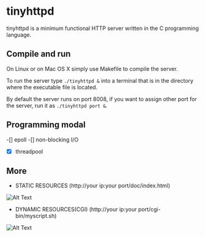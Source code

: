 # tinyhttpd


tinyhttpd is a minimum functional HTTP server written in the C programming language.

## Compile and run

On Linux or on Mac OS X simply use Makefile to compile the server.

To run the server type `./tinyhttpd &` into a terminal that is in the directory where the executable file is located.

By default the server runs on port 8008, if you want to assign other port for the server, run it as `./tinyhttpd port &`.


## Programming modal

-[] epoll
-[] non-blocking I/O
-[x] threadpool

## More

* STATIC RESOURCES (http://your ip:your port/doc/index.html)


![Alt Text](https://github.com/tinylcy/tinyhttpd/raw/master/doc/static.png)


* DYNAMIC RESOURCES(CGI) (http://your ip:your port/cgi-bin/myscript.sh)

![Alt Text](https://github.com/tinylcy/tinyhttpd/raw/master/doc/dynamic.png)
